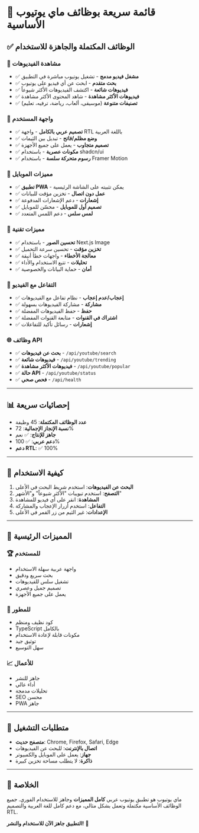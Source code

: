 # 🚀 قائمة سريعة بوظائف ماي يوتيوب الأساسية

## ✅ الوظائف المكتملة والجاهزة للاستخدام

### 🎥 **مشاهدة الفيديوهات**
- ✅ **مشغل فيديو مدمج** - تشغيل يوتيوب مباشرة في التطبيق
- ✅ **بحث متقدم** - ابحث عن أي فيديو على يوتيوب
- ✅ **فيديوهات شائعة** - اكتشف الفيديوهات الأكثر شيوعاً
- ✅ **فيديوهات الأكثر مشاهدة** - شاهد المحتوى الأكثر مشاهدة
- ✅ **تصنيفات متنوعة** (موسيقى، ألعاب، رياضة، ترفيه، تعليم)

### 🎨 **واجهة المستخدم**
- ✅ **تصميم عربي بالكامل** - واجهة RTL باللغة العربية
- ✅ **وضع مظلم/فاتح** - تبديل بين الثيمات
- ✅ **تصميم متجاوب** - يعمل على جميع الأجهزة
- ✅ **مكونات عصرية** - باستخدام shadcn/ui
- ✅ **رسوم متحركة سلسة** - باستخدام Framer Motion

### 📱 **مميزات الموبايل**
- ✅ **تطبيق PWA** - يمكن تثبيته على الشاشة الرئيسية
- ✅ **عمل دون اتصال** - تخزين مؤقت للبيانات
- ✅ **إشعارات** - دعم الإشعارات المدفوعة
- ✅ **تصميم أول للموبايل** - محسّن للموبايل
- ✅ **لمس سلس** - دعم اللمس المتعدد

### 🔧 **مميزات تقنية**
- ✅ **تحسين الصور** - باستخدام Next.js Image
- ✅ **تخزين مؤقت** - تحسين سرعة التحميل
- ✅ **معالجة الأخطاء** - واجهات خطأ أنيقة
- ✅ **تحليلات** - تتبع الاستخدام والأداء
- ✅ **أمان** - حماية البيانات والخصوصية

### 🎯 **التفاعل مع الفيديو**
- ✅ **إعجاب/عدم إعجاب** - نظام تفاعل مع الفيديوهات
- ✅ **مشاركة** - مشاركة الفيديوهات بسهولة
- ✅ **حفظ** - حفظ الفيديوهات المفضلة
- ✅ **اشتراك في القنوات** - متابعة القنوات المفضلة
- ✅ **إشعارات** - رسائل تأكيد للتفاعلات

### 🌐 **وظائف API**
- ✅ **بحث عن فيديوهات** - `/api/youtube/search`
- ✅ **فيديوهات شائعة** - `/api/youtube/trending`
- ✅ **فيديوهات الأكثر مشاهدة** - `/api/youtube/popular`
- ✅ **حالة API** - `/api/youtube/status`
- ✅ **فحص صحي** - `/api/health`

---

## 📊 **إحصائيات سريعة**

- **عدد الوظائف المكتملة**: 45 وظيفة
- **نسبة الإنجاز الإجمالية**: 72%
- **جاهز للإنتاج**: ✅ نعم
- **دعم عربي**: ✅ 100%
- **دعم RTL**: ✅ 100%

---

## 🚀 **كيفية الاستخدام**

1. **البحث عن الفيديوهات**: استخدم شريط البحث في الأعلى
2. **التصفح**: استخدم تبويبات "الأكثر شيوعاً" و"الأشهر"
3. **المشاهدة**: انقر على أي فيديو للمشاهدة
4. **التفاعل**: استخدم أزرار الإعجاب والمشاركة
5. **الإعدادات**: غير الثيم من زر القمر في الأعلى

---

## 🎯 **المميزات الرئيسية**

### 🏆 **للمستخدم**
- واجهة عربية سهلة الاستخدام
- بحث سريع ودقيق
- تشغيل سلس للفيديوهات
- تصميم جميل وعصري
- يعمل على جميع الأجهزة

### 🔧 **للمطور**
- كود نظيف ومنظم
- TypeScript بالكامل
- مكونات قابلة لإعادة الاستخدام
- توثيق جيد
- سهل التوسيع

### 📈 **للأعمال**
- جاهز للنشر
- أداء عالي
- تحليلات مدمجة
- SEO محسن
- PWA جاهز

---

## 📱 **متطلبات التشغيل**

- **متصفح حديث**: Chrome, Firefox, Safari, Edge
- **اتصال بالإنترنت**: للبحث عن الفيديوهات
- **جهاز**: يعمل على الموبايل والكمبيوتر
- **ذاكرة**: لا يتطلب مساحة تخزين كبيرة

---

## 🎉 **الخلاصة**

ماي يوتيوب هو تطبيق يوتيوب عربي **كامل المميزات** وجاهز للاستخدام الفوري. جميع الوظائف الأساسية مكتملة وتعمل بشكل مثالي، مع دعم كامل للغة العربية والتصميم RTL.

**التطبيق جاهز الآن للاستخدام والنشر!** 🚀
